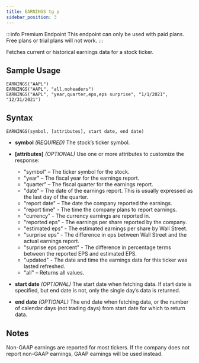 ```yaml
---
title: EARNINGS tg p
sidebar_position: 3
---
```


:::info Premium Endpoint
This endpoint can only be used with paid plans. Free plans or trial plans will not work.
:::

Fetches current or historical earnings data for a stock ticker.

## Sample Usage

    EARNINGS("AAPL")
    EARNINGS("AAPL", "all,noheaders")
    EARNINGS("AAPL", "year,quarter,eps,eps surprise", "1/1/2021", "12/31/2021")

## Syntax

    EARNINGS(symbol, [attributes], start date, end date)

- **symbol** _(REQUIRED)_ The stock’s ticker symbol.

- **[attributes]** _(OPTIONAL)_ Use one or more attributes to customize the response:

  - "symbol" – The ticker symbol for the stock.
  - "year" – The fiscal year for the earnings report.
  - "quarter" – The fiscal quarter for the earnings report.
  - "date" – The date of the earnings report. This is usually expressed as the last day of the quarter.
  - "report date" – The date the company reported the earnings.
  - "report time" - The time the company plans to report earnings.
  - "currency" - The currency earnings are reported in.
  - "reported eps" - The earnings per share reported by the company.
  - "estimated eps" - The estimated earnings per share by Wall Street.
  - "surprise eps" - The difference in eps between Wall Street and the actual earnings report.
  - "surprise eps percent" - The difference in percentage terms between the reported EPS and estimated EPS.
  - "updated" - The date and time the earnings data for this ticker was lasted refreshed.
  - "all" – Returns all values.

- **start date** _(OPTIONAL)_ The start date when fetching data. If start date is specified, but end date is not, only the single day’s data is returned.

- **end date** _(OPTIONAL)_ The end date when fetching data, or the number of calendar days (not trading days) from start date for which to return data.

## Notes

Non-GAAP earnings are reported for most tickers. If the company does not report non-GAAP earnings, GAAP earnings will be used instead.
